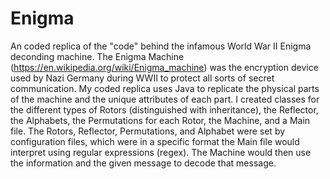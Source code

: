 # Enigma
An coded replica of the "code" behind the infamous World War II Enigma deconding machine. 
The Enigma Machine (https://en.wikipedia.org/wiki/Enigma_machine) was the encryption device used by Nazi Germany during WWII to protect all sorts of secret communication. My coded replica uses Java to replicate the physical parts of the machine and the unique attributes of each part. I created classes for the different types of Rotors (distinguished with inheritance), the Reflector, the Alphabets, the Permutations for each Rotor, the Machine, and a Main file. The Rotors, Reflector, Permutations, and Alphabet were set by configuration files, which were in a specific format the Main file would interpret using regular expressions (regex). The Machine would then use the information and the given message to decode that message.
